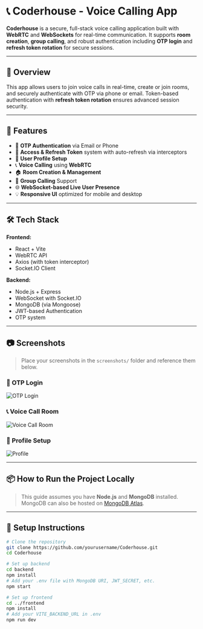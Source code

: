 # 📞 Coderhouse - Voice Calling App

**Coderhouse** is a secure, full-stack voice calling application built with **WebRTC** and **WebSockets** for real-time communication. It supports **room creation**, **group calling**, and robust authentication including **OTP login** and **refresh token rotation** for secure sessions.

---

## 🚀 Overview

This app allows users to join voice calls in real-time, create or join rooms, and securely authenticate with OTP via phone or email. Token-based authentication with **refresh token rotation** ensures advanced session security.

---

## 🧩 Features

- 🔐 **OTP Authentication** via Email or Phone
- 🔄 **Access & Refresh Token** system with auto-refresh via interceptors
- 👤 **User Profile Setup**
- 📞 **Voice Calling** using **WebRTC**
- 🏠 **Room Creation & Management**
- 👥 **Group Calling** Support
- 🌐 **WebSocket-based Live User Presence**
- 💡 **Responsive UI** optimized for mobile and desktop

---

## 🛠️ Tech Stack

**Frontend:**
- React + Vite
- WebRTC API
- Axios (with token interceptor)
- Socket.IO Client

**Backend:**
- Node.js + Express
- WebSocket with Socket.IO
- MongoDB (via Mongoose)
- JWT-based Authentication
- OTP system

---

## 📷 Screenshots

> Place your screenshots in the `screenshots/` folder and reference them below.

### 🔐 OTP Login
![OTP Login](./screenshots/otp-login.png)

### 📞 Voice Call Room
![Voice Call Room](./screenshots/voice-room.png)

### 👤 Profile Setup
![Profile](./screenshots/profile-setup.png)

---

## 📦 How to Run the Project Locally

> This guide assumes you have **Node.js** and **MongoDB** installed. MongoDB can also be hosted on [MongoDB Atlas](https://www.mongodb.com/cloud/atlas).

---

## 🔧 Setup Instructions

```bash
# Clone the repository
git clone https://github.com/yourusername/Coderhouse.git
cd Coderhouse

# Set up backend
cd backend
npm install
# Add your .env file with MongoDB URI, JWT_SECRET, etc.
npm start

# Set up frontend
cd ../frontend
npm install
# Add your VITE_BACKEND_URL in .env
npm run dev
